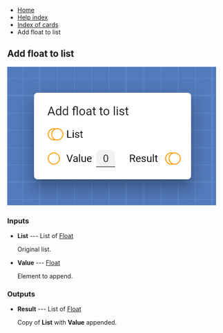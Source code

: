 <ul class="breadcrumb">
    <li><a href="">Home</a></li>
    <li><a href="help">Help index</a></li>
    <li><a href="cards/">Index of cards</a></li>
    <li>Add float to list</li>
</ul>

## Add float to list



!["Add float to list" card](assets/img/cards/addFloatToList.png)


### Inputs


* **List** --- List of [Float](types/Float)

  Original list.

* **Value** --- [Float](types/Float)

  Element to append.





### Outputs


* **Result** --- List of [Float](types/Float)

  Copy of **List** with **Value** appended.




